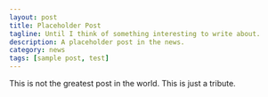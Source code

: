 ```yaml
---
layout: post
title: Placeholder Post
tagline: Until I think of something interesting to write about.
description: A placeholder post in the news.
category: news
tags: [sample post, test]
---
```


This is not the greatest post in the world. This is just a tribute.
